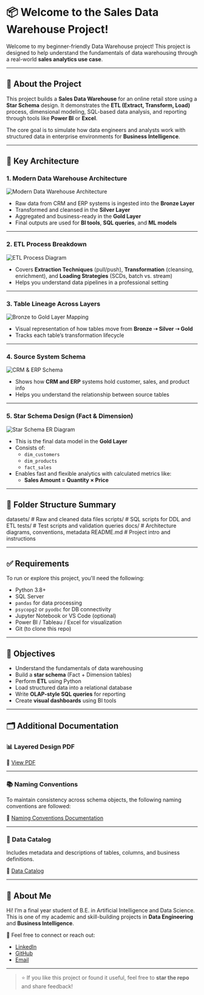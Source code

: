 # 📦 Welcome to the Sales Data Warehouse Project!

Welcome to my beginner-friendly Data Warehouse project! This project is designed to help understand the fundamentals of data warehousing through a real-world **sales analytics use case**.

---

## 📘 About the Project

This project builds a **Sales Data Warehouse** for an online retail store using a **Star Schema** design. It demonstrates the **ETL (Extract, Transform, Load)** process, dimensional modeling, SQL-based data analysis, and reporting through tools like **Power BI** or **Excel**.

The core goal is to simulate how data engineers and analysts work with structured data in enterprise environments for **Business Intelligence**.

---

## 🧠 Key Architecture

### 1. Modern Data Warehouse Architecture
![Modern Data Warehouse Architecture](./images/modern_architecture.png)
- Raw data from CRM and ERP systems is ingested into the **Bronze Layer**
- Transformed and cleansed in the **Silver Layer**
- Aggregated and business-ready in the **Gold Layer**
- Final outputs are used for **BI tools**, **SQL queries**, and **ML models**

---

### 2. ETL Process Breakdown
![ETL Process Diagram](./images/etl_process.png)
- Covers **Extraction Techniques** (pull/push), **Transformation** (cleansing, enrichment), and **Loading Strategies** (SCDs, batch vs. stream)
- Helps you understand data pipelines in a professional setting

---

### 3. Table Lineage Across Layers
![Bronze to Gold Layer Mapping](./images/layer_mapping.png)
- Visual representation of how tables move from **Bronze ➝ Silver ➝ Gold**
- Tracks each table’s transformation lifecycle

---

### 4. Source System Schema
![CRM & ERP Schema](./images/source_schema.png)
- Shows how **CRM and ERP** systems hold customer, sales, and product info
- Helps you understand the relationship between source tables

---

### 5. Star Schema Design (Fact & Dimension)
![Star Schema ER Diagram](./docs/star_schema.png)
- This is the final data model in the **Gold Layer**
- Consists of:
  - `dim_customers`
  - `dim_products`
  - `fact_sales`
- Enables fast and flexible analytics with calculated metrics like:
  - **Sales Amount = Quantity × Price**

---

## 📂 Folder Structure Summary

datasets/ # Raw and cleaned data files
scripts/ # SQL scripts for DDL and ETL
tests/ # Test scripts and validation queries
docs/ # Architecture diagrams, conventions, metadata
README.md # Project intro and instructions

---

## ✅ Requirements

To run or explore this project, you'll need the following:

- Python 3.8+
- SQL Server
- `pandas` for data processing
- `psycopg2` or `pyodbc` for DB connectivity
- Jupyter Notebook or VS Code (optional)
- Power BI / Tableau / Excel for visualization
- Git (to clone this repo)

---

## 🎯 Objectives

- Understand the fundamentals of data warehousing  
- Build a **star schema** (Fact + Dimension tables)  
- Perform **ETL** using Python  
- Load structured data into a relational database  
- Write **OLAP-style SQL queries** for reporting  
- Create **visual dashboards** using BI tools  

---

## 🗂️ Additional Documentation

### 📊 Layered Design PDF
📎 [View PDF](./docs/data_layers.pdf)

---

### 📚 Naming Conventions

To maintain consistency across schema objects, the following naming conventions are followed:

🔗 [Naming Conventions Documentation](./docs/naming_conventions.md)

---

### 🧾 Data Catalog

Includes metadata and descriptions of tables, columns, and business definitions.

🔗 [Data Catalog](./docs/data_catalog.md)

---

## 👤 About Me

Hi! I’m a final year student of B.E. in Artificial Intelligence and Data Science.  
This is one of my academic and skill-building projects in **Data Engineering** and **Business Intelligence**.

📧 Feel free to connect or reach out:  
- [LinkedIn](https://www.linkedin.com/in/pravin-kawthale-ba9787337/)  
- [GitHub](https://github.com/pravin-kavthale)  
- [Email](mailto:kavthalepravin@gmail.com)

---

> ⭐ If you like this project or found it useful, feel free to **star the repo** and share feedback!
